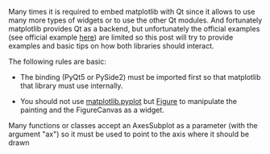 Many times it is required to embed matplotlib with Qt since it allows to use many more types of widgets or to use the other Qt modules. And fortunately matplotlib provides Qt as a backend, but unfortunately the official examples (see official example [here](https://matplotlib.org/3.2.1/gallery/user_interfaces/embedding_in_qt_sgskip.html)) are limited so this post will try to provide examples and basic tips on how both libraries should interact.

The following rules are basic:

- The binding (PyQt5 or PySide2) must be imported first so that matplotlib that library must use internally.

- You should not use [matplotlib.pyplot](https://matplotlib.org/users/pyplot_tutorial.html) but [Figure](https://matplotlib.org/3.2.1/api/_as_gen/matplotlib.figure.Figure.html) to manipulate the painting and the FigureCanvas as a widget.

Many functions or classes accept an AxesSubplot as a parameter (with the argument "ax") so it must be used to point to the axis where it should be drawn